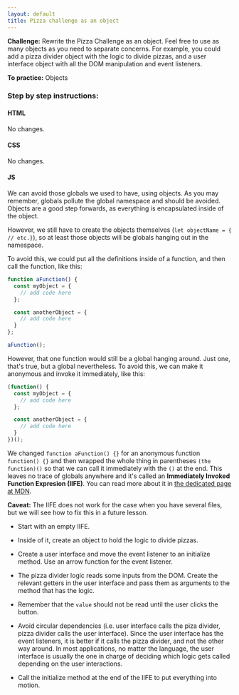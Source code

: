 ```yaml
---
layout: default
title: Pizza challenge as an object
---
```


**Challenge:** Rewrite the Pizza Challenge as an object. Feel free to use as many objects as you need to separate concerns. For example, you could add a pizza divider object with the logic to divide pizzas, and a user interface object with all the DOM manipulation and event listeners.

**To practice:** Objects

### Step by step instructions:

#### HTML

No changes.

#### CSS

No changes.

#### JS

We can avoid those globals we used to have, using objects. As you may remember, globals pollute the global namespace and should be avoided. Objects are a good step forwards, as everything is encapsulated inside of the object.

However, we still have to create the objects themselves (`let objectName = { // etc.}`), so at least those objects will be globals hanging out in the namespace.

To avoid this, we could put all the definitions inside of a function, and then call the function, like this:

```js
function aFunction() {
  const myObject = {
    // add code here
  };

  const anotherObject = {
    // add code here
  }
};

aFunction();
```

However, that one function would still be a global hanging around. Just one, that's true, but a global nevertheless. To avoid this, we can make it anonymous and invoke it immediately, like this:

```js
(function() {
  const myObject = {
    // add code here
  };

  const anotherObject = {
    // add code here
  }
})();
```

We changed `function aFunction() {}` for an anonymous function `function() {}` and then wrapped the whole thing in parentheses `(the function)()` so that we can call it immediately with the `()` at the end. This leaves no trace of globals anywhere and it's called an **Immediately Invoked Function Expresion (IIFE)**. You can read more about it in [the dedicated page at MDN](https://developer.mozilla.org/en-US/docs/Glossary/IIFE).

**Caveat:** The IIFE does not work for the case when you have several files, but we will see how to fix this in a future lesson.

* Start with an empty IIFE.

* Inside of it, create an object to hold the logic to divide pizzas.

* Create a user interface and move the event listener to an initialize method. Use an arrow function for the event listener.

* The pizza divider logic reads some inputs from the DOM. Create the relevant getters in the user interface and pass them as arguments to the method that has the logic.

* Remember that the `value` should not be read until the user clicks the button.

* Avoid circular dependencies (i.e. user interface calls the piza divider, pizza divider calls the user interface). Since the user interface has the event listeners, it is better if it calls the pizza divider, and not the other way around. In most applications, no matter the language, the user interface is usually the one in charge of deciding which logic gets called depending on the user interactions.

* Call the initialize method at the end of the IIFE to put everything into motion.
